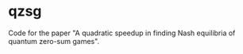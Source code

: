 # qzsg
Code for the paper "A quadratic speedup in finding Nash equilibria of quantum zero-sum games".
